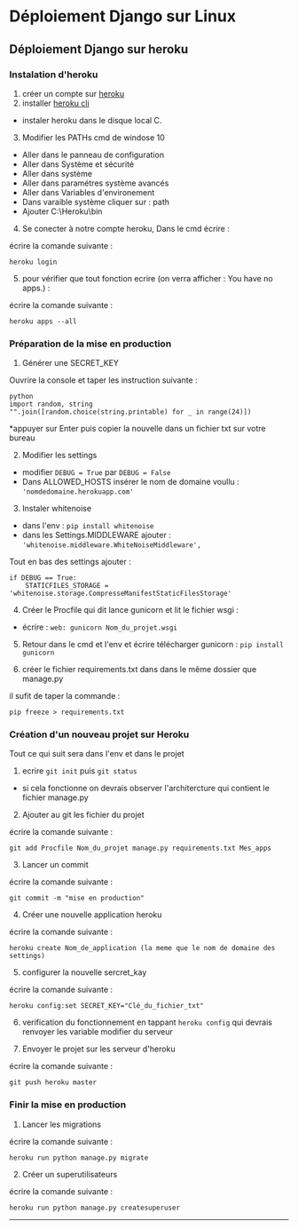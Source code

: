 # Déploiement Django sur Linux

## Déploiement Django sur heroku

### Instalation d'heroku

1. créer un compte sur [heroku](https://www.heroku.com/) 
2. installer [heroku cli](https://devcenter.heroku.com/articles/heroku-cli#download-and-install)  
* instaler heroku dans le disque local C.

3. Modifier les PATHs cmd de windose 10
* Aller dans le panneau de configuration
* Aller dans Système et sécurité
* Aller dans système
* Aller dans paramétres système avancés
* Aller dans Variables d'environement
* Dans varaible système cliquer sur : path
* Ajouter C:\Heroku\bin

4. Se conecter à notre compte heroku, Dans le cmd écrire :

écrire la comande suivante :

	heroku login

5. pour vérifier que tout fonction ecrire (on verra afficher : You have no apps.) :

écrire la comande suivante :

	heroku apps --all

### Préparation de la mise en production

1. Générer une SECRET_KEY

Ouvrire la console et taper les instruction suivante :

	python
	import random, string
	"".join([random.choice(string.printable) for _ in range(24)])

*appuyer sur Enter puis copier la nouvelle dans un fichier txt sur votre bureau

2. Modifier les settings
* modifier `DEBUG = True` par `DEBUG = False`
* Dans ALLOWED_HOSTS insérer le nom de domaine voullu : `'nomdedomaine.herokuapp.com'`

3. Instaler whitenoise 
* dans l'env : `pip install whitenoise`
* dans les Settings.MIDDLEWARE ajouter : `'whitenoise.middleware.WhiteNoiseMiddleware',`

Tout en bas des settings ajouter :

	if DEBUG == True:
   		STATICFILES_STORAGE = 'whitenoise.storage.CompresseManifestStaticFilesStorage'

4. Créer le Procfile qui dit lance gunicorn et lit le fichier wsgi :
* écrire : `web: gunicorn Nom_du_projet.wsgi`

5. Retour dans le cmd et l'env et écrire télécharger gunicorn : `pip install gunicorn`

6. créer le fichier requirements.txt dans dans le même dossier que manage.py

il sufit de taper la commande :

	pip freeze > requirements.txt

### Création d'un nouveau projet sur Heroku

Tout ce qui suit sera dans l'env et dans le projet
1. ecrire `git init` puis `git status`
* si cela fonctionne on devrais observer l'architercture qui contient le fichier manage.py

2. Ajouter au git les fichier du projet

écrire la comande suivante :

	git add Procfile Nom_du_projet manage.py requirements.txt Mes_apps

3. Lancer un commit

écrire la comande suivante :

	git commit -m "mise en production"

4. Créer une nouvelle application heroku

écrire la comande suivante :

	heroku create Nom_de_application (la meme que le nom de domaine des settings)

5. configurer la nouvelle sercret_kay

écrire la comande suivante :
	
	heroku config:set SECRET_KEY="Clé_du_fichier_txt"

6. verification du fonctionnement en tappant `heroku config` qui devrais renvoyer les variable modifier du serveur

7. Envoyer le projet sur les serveur d'heroku

écrire la comande suivante :

	git push heroku master


### Finir la mise en production

1. Lancer les migrations 

écrire la comande suivante :

	heroku run python manage.py migrate

2. Créer un superutilisateurs

écrire la comande suivante :

	heroku run python manage.py createsuperuser

-----------------------------